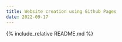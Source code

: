 ```yaml
---
title: Website creation using Github Pages
date: 2022-09-17
---
```

{% include_relative README.md %}
